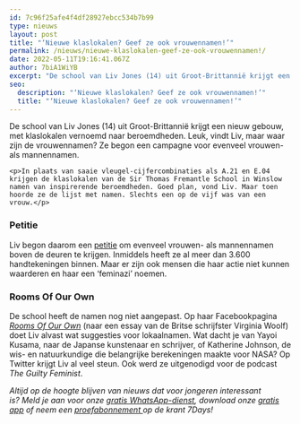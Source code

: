 ```yaml
---
id: 7c96f25afe4f4df28927ebcc534b7b99
type: nieuws
layout: post
title: "‘Nieuwe klaslokalen? Geef ze ook vrouwennamen!’"
permalink: /nieuws/nieuwe-klaslokalen-geef-ze-ook-vrouwennamen!/
date: 2022-05-11T19:16:41.067Z
author: 7biA1WiYB
excerpt: "De school van Liv Jones (14) uit Groot-Brittannië krijgt een nieuw gebouw, met klaslokalen vernoemd naar beroemdheden. Leuk, vindt Liv, maar waar zijn de vrouwennamen? Ze begon een campagne voor evenveel vrouwen- als mannennamen.  "
seo:
  description: "‘Nieuwe klaslokalen? Geef ze ook vrouwennamen!’"
  title: "‘Nieuwe klaslokalen? Geef ze ook vrouwennamen!’"
---
```

De school van Liv Jones (14) uit Groot-Brittannië krijgt een nieuw gebouw, met klaslokalen vernoemd naar beroemdheden. Leuk, vindt Liv, maar waar zijn de vrouwennamen? Ze begon een campagne voor evenveel vrouwen- als mannennamen.  

    <p>In plaats van saaie vleugel-cijfercombinaties als A.21 en E.04 krijgen de klaslokalen van de Sir Thomas Fremantle School in Winslow namen van inspirerende beroemdheden. Goed plan, vond Liv. Maar toen hoorde ze de lijst met namen. Slechts een op de vijf was van een vrouw.</p>
<h3>Petitie</h3>
<p>Liv begon daarom een <a href="https://www.change.org/p/rooms-of-our-own-equal-gender-representation-in-school" target="_blank">petitie</a> om evenveel vrouwen- als mannennamen boven de deuren te krijgen. Inmiddels heeft ze al meer dan 3.600 handtekeningen binnen. Maar er zijn ook mensen die haar actie niet kunnen waarderen en haar een ‘feminazi’ noemen.</p>
<h3>Rooms Of Our Own</h3>
<p>De school heeft de namen nog niet aangepast. Op haar Facebookpagina <a href="https://www.facebook.com/RoomsOfOurOwn/?ref=nf" target="_blank"><em>Rooms Of Our Own</em></a> (naar een essay van de Britse schrijfster Virginia Woolf) doet Liv alvast wat suggesties voor lokaalnamen. Wat dacht je van Yayoi Kusama, naar de Japanse kunstenaar en schrijver, of Katherine Johnson, de wis- en natuurkundige die belangrijke berekeningen maakte voor NASA? Op Twitter krijgt Liv al veel steun. Ook werd ze uitgenodigd voor de podcast <em>The Guilty Feminist</em>.</p>
<p><em>Altijd op de hoogte blijven van nieuws dat voor jongeren interessant is? Meld je aan voor onze </em><a href="https://7dagen.netlify.app/whatsapp"><em>gratis WhatsApp-dienst</em></a><em>, download onze </em><a href="https://7dagen.netlify.app/app"><em>gratis app</em></a><em> of neem een </em><a href="https://abonneren.sevendays.nl/abonneren/abonnementen/ae/artikel"><em>proefabonnement </em></a><em>op de krant 7Days!</em> </p>  
